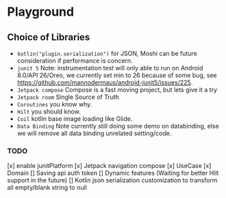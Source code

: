 # Playground

## Choice of Libraries

- `kotlin("plugin.serialization")` for JSON, Moshi can be future consideration if performance is
  concern.
- `junit 5` Note: instrumentation test will only able to run on Android 8.0/API 26/Oreo, we
  currently set min to 26 because of some bug,
  see https://github.com/mannodermaus/android-junit5/issues/225.
- `Jetpack compose` Compose is a fast moving project, but lets give it a try
- `Jetpack room` Single Source of Truth
- `Coroutines` you know why.
- `Hilt` you should know.
- `Coil` kotlin base image loading like Glide.
- `Data Binding` Note currently still doing some demo on databinding, else we will remove all
  data binding unrelated setting/code.

### TODO

[x] enable junitPlatform
[x] Jetpack navigation compose
[x] UseCase
[x] Domain
[] Saving api auth token
[] Dynamic features (Waiting for better Hilt support in the future)
[] Kotlin json serialization customization to transform all empty/blank string to null
